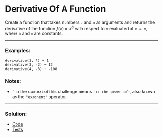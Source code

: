 # Derivative Of A Function

Create a function that takes numbers `b` and `m` as arguments and returns the derivative of the function $f(x) = x^{b}$ with respect to `x` evaluated at `x = m`, where `b` and `m` are constants.

---

### Examples:

```
derivative(1, 4) ➞ 1
derivative(3, -2) ➞ 12
derivative(4, -3) ➞ -108
```

### Notes:

- `^` in the context of this challenge means `"to the power of"`, also known as the `"exponent"` operator.

---

### Solution:

- [Code](/src/challenges/medium/06-derivative/derivative.ts)
- [Tests](/src/challenges/medium/06-derivative/test/derivative.test.ts)
